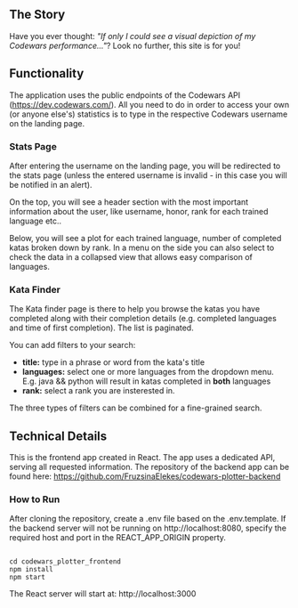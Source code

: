 ## The Story

Have you ever thought: _"If only I could see a visual depiction of my Codewars performance..."_? Look no further, this site is for you!

## Functionality

The application uses the public endpoints of the Codewars API (https://dev.codewars.com/). All you need to do in order to access your own (or anyone else's) statistics is to type in the respective Codewars username on the landing page.

### Stats Page

After entering the username on the landing page, you will be redirected to the stats page (unless the entered username is invalid - in this case you will be notified in an alert).

On the top, you will see a header section with the most important information about the user, like username, honor, rank for each trained language etc..

Below, you will see a plot for each trained language, number of completed katas broken down by rank. In a menu on the side you can also select to check the data in a collapsed view that allows easy comparison of languages.

### Kata Finder

The Kata finder page is there to help you browse the katas you have completed along with their completion details (e.g. completed languages and time of first completion). The list is paginated.

You can add filters to your search:

- **title:** type in a phrase or word from the kata's title
- **languages:** select one or more languages from the dropdown menu. E.g. java && python will result in katas completed in **both** languages
- **rank:** select a rank you are insterested in.

The three types of filters can be combined for a fine-grained search.

## Technical Details

This is the frontend app created in React. The app uses a dedicated API, serving all requested information. The repository of the backend app can be found here: https://github.com/FruzsinaElekes/codewars-plotter-backend

### How to Run

After cloning the repository, create a .env file based on the .env.template. If the backend server will not be running on http://localhost:8080, specify the required host and port in the REACT_APP_ORIGIN property.

<pre><code>
cd codewars_plotter_frontend
npm install
npm start
</code></pre>

The React server will start at: http://localhost:3000
